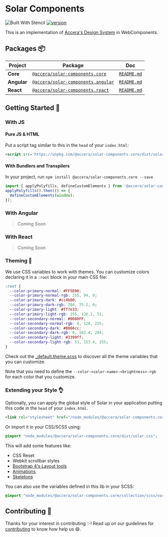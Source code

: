 # Solar Components

![Built With Stencil](https://img.shields.io/badge/-Built%20With%20Stencil-16161d.svg?logo=data%3Aimage%2Fsvg%2Bxml%3Bbase64%2CPD94bWwgdmVyc2lvbj0iMS4wIiBlbmNvZGluZz0idXRmLTgiPz4KPCEtLSBHZW5lcmF0b3I6IEFkb2JlIElsbHVzdHJhdG9yIDE5LjIuMSwgU1ZHIEV4cG9ydCBQbHVnLUluIC4gU1ZHIFZlcnNpb246IDYuMDAgQnVpbGQgMCkgIC0tPgo8c3ZnIHZlcnNpb249IjEuMSIgaWQ9IkxheWVyXzEiIHhtbG5zPSJodHRwOi8vd3d3LnczLm9yZy8yMDAwL3N2ZyIgeG1sbnM6eGxpbms9Imh0dHA6Ly93d3cudzMub3JnLzE5OTkveGxpbmsiIHg9IjBweCIgeT0iMHB4IgoJIHZpZXdCb3g9IjAgMCA1MTIgNTEyIiBzdHlsZT0iZW5hYmxlLWJhY2tncm91bmQ6bmV3IDAgMCA1MTIgNTEyOyIgeG1sOnNwYWNlPSJwcmVzZXJ2ZSI%2BCjxzdHlsZSB0eXBlPSJ0ZXh0L2NzcyI%2BCgkuc3Qwe2ZpbGw6I0ZGRkZGRjt9Cjwvc3R5bGU%2BCjxwYXRoIGNsYXNzPSJzdDAiIGQ9Ik00MjQuNywzNzMuOWMwLDM3LjYtNTUuMSw2OC42LTkyLjcsNjguNkgxODAuNGMtMzcuOSwwLTkyLjctMzAuNy05Mi43LTY4LjZ2LTMuNmgzMzYuOVYzNzMuOXoiLz4KPHBhdGggY2xhc3M9InN0MCIgZD0iTTQyNC43LDI5Mi4xSDE4MC40Yy0zNy42LDAtOTIuNy0zMS05Mi43LTY4LjZ2LTMuNkgzMzJjMzcuNiwwLDkyLjcsMzEsOTIuNyw2OC42VjI5Mi4xeiIvPgo8cGF0aCBjbGFzcz0ic3QwIiBkPSJNNDI0LjcsMTQxLjdIODcuN3YtMy42YzAtMzcuNiw1NC44LTY4LjYsOTIuNy02OC42SDMzMmMzNy45LDAsOTIuNywzMC43LDkyLjcsNjguNlYxNDEuN3oiLz4KPC9zdmc%2BCg%3D%3D&colorA=16161d&style=flat-square)
[![version](https://img.shields.io/npm/v/@accera/solar-components.core/latest.svg)](https://www.npmjs.com/package/@accera/solar-components.core) 

This is an implementation of [Accera's Design System](https://design.accera.com.br) in WebComponents.


## Packages 📦

| Project | Package | Doc |
| ------- | ------- |:-----:|
| **Core** | [`@accera/solar-components.core`](https://www.npmjs.com/package/@accera/solar-components.core) | [`README.md`](core/README.md)
| **Angular** | [`@accera/solar-components.angular`](https://www.npmjs.com/package/@accera/solar-components.angular) | [`README.md`](angular/README.md)
| **React** | [`@accera/solar-components.react`](https://www.npmjs.com/package/@accera/solar-components.react) | [`README.md`](react/README.md)


## Getting Started 🔌

### With JS

#### Pure JS & HTML

Put a script tag similar to this in the `head` of your `index.html`:
```html
<script src='https://unpkg.com/@accera/solar-components.core/dist/solar.js'></script>
``` 


#### With Bundlers and Transpilers

In your project, run `npm install @accera/solar-components.core --save`
```js
import { applyPolyfills, defineCustomElements } from '@accera/solar-components.core/dist/loader';
applyPolyfills().then(() => {
  defineCustomElements(window);
});
```

### With Angular

> Coming Soon

### With React

> Coming Soon

### Theming 💅

We use CSS variables to work with themes. You can customize colors declaring it in a `:root` block in your main CSS file:
```css
:root {
  --color-primary-normal: #FF5E00;
  --color-primary-normal-rgb: 255, 94, 0;
  --color-primary-dark: #cc4b00;
  --color-primary-dark-rgb: 204, 75.2, 0;
  --color-primary-light: #ff7e33;
  --color-primary-light-rgb: 255, 126.2, 51;
  --color-secondary-normal: #0080FF;
  --color-secondary-normal-rgb: 0, 128, 255;
  --color-secondary-dark: #0066cc;
  --color-secondary-dark-rgb: 0, 102.4, 204;
  --color-secondary-light: #3399ff;
  --color-secondary-light-rgb: 51, 153.4, 255;
}
```
Check out the [_default.theme.scss](/core/src/theme/_default.theme.scss) to discover all the theme variables that you can customize.

Note that you need to define the `--color-<color-name>-<brightness>-rgb` for each color that you customize.


### Extending your Style 👌

Optionally, you can apply the global style of Solar in your application putting this code in the `head` of your `index.html`.
```html
<link rel="stylesheet" href="/node_modules/@accera/solar-components.core/dist/solar.css">
```
Or import it in your CSS/SCSS using:
```scss
@import "node_modules/@accera/solar-components.core/dist/solar.css";
```

This will add some features like:
- CSS Reset
- Webkit scrollbar styles
- [Bootstrap 4's Layout tools](https://getbootstrap.com.br/docs/4.1/layout/overview/)
- [Animations](/core/src/global/css/_animations.scss)
- [Skeletons](/core/src/global/css/_skeletons.scss)

You can also use the variables defined in this lib in your SCSS:
```scss
@import "node_modules/@accera/solar-components.core/collection/scss/variables";
```


## Contributing 👋

Thanks for your interest in contributing ✨! Read up on our guidelines for [contributing](/.github/CONTRIBUTING.md) to know how help us 😄.